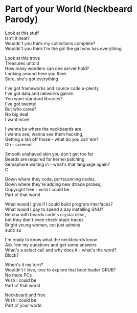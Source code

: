 # Part of your World (Neckbeard Parody) #

Look at this stuff  
Isn't it neat?  
Wouldn't you think my collections complete?  
Wouldn't you think I'm the girl the girl who has everything.  


Look at this trove  
Treasures untold  
How many wonders can one server hold?  
Looking around here you think  
Sure, she's got everything  


I've got frameworks and source code a-plenty  
I've got data and networks galore  
You want standard libraries?  
I've got twenty!  
But who cares?  
No big deal  
I want more  


I wanna be where the neckbeards are  
I wanna see, wanna see them hacking,  
Getting a tan off those - what do you call 'em?  
Oh - screens!  


Smooth unshaved skin you don't get too far  
Beards are required for kernel patching  
Semaphore waiting in - what's that language again?  
C  


Down where they code, portscanning nodes,  
Down where they're adding new dtrace probes,  
Copyright free - wish I could be  
Part of that world  


What would I give if I could build program interfaces?  
What would I pay to spend a day installing GNU?  
Betcha with beards code's crystal clear,  
bet they don't even check stack traces  
Bright young women, not just admins  
sudo su  


I'm ready to know what the neckbeards know  
Ask 'em my questions and get some answers  
What's a select call and why does it - what's the word?  
Block?  


When's it my turn?  
Wouldn't I love, love to explore that boot loader GRUB?  
No more PCs  
Wish I could be  
Part of that world  


Neckbeard and free  
Wish I could be  
Part of your world  
